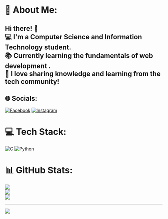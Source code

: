 # 💫 About Me:
## Hi there! 👋  <br>💻 I'm a Computer Science and Information Technology student.<br>📚 Currently learning the fundamentals of web development .<br>📌 I love sharing knowledge and learning from the tech community!    


## 🌐 Socials:
[![Facebook](https://img.shields.io/badge/Facebook-%231877F2.svg?logo=Facebook&logoColor=white)](https://facebook.com/https://www.facebook.com/share/15qRnEVHPr/) [![Instagram](https://img.shields.io/badge/Instagram-%23E4405F.svg?logo=Instagram&logoColor=white)](https://instagram.com/https://www.instagram.com/mos_tafa7_7?igsh=b2UzeHJuamd6YWVu) 

# 💻 Tech Stack:
![C](https://img.shields.io/badge/c-%2300599C.svg?style=for-the-badge&logo=c&logoColor=white) ![Python](https://img.shields.io/badge/python-3670A0?style=for-the-badge&logo=python&logoColor=ffdd54)
# 📊 GitHub Stats:
![](https://github-readme-stats.vercel.app/api?username=m0stafa13&theme=dark&hide_border=true&include_all_commits=false&count_private=false)<br/>
![](https://nirzak-streak-stats.vercel.app/?user=m0stafa13&theme=dark&hide_border=true)<br/>
![](https://github-readme-stats.vercel.app/api/top-langs/?username=m0stafa13&theme=dark&hide_border=true&include_all_commits=false&count_private=false&layout=compact)

---
[![](https://visitcount.itsvg.in/api?id=m0stafa13&icon=0&color=0)](https://visitcount.itsvg.in)

<!-- Proudly created with GPRM ( https://gprm.itsvg.in ) -->
